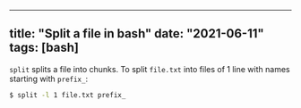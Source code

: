 
---
title: "Split a file in bash"
date: "2021-06-11"
tags: [bash]
---

`split` splits a file into chunks.
To split `file.txt` into files of 1 line with names starting with `prefix_`:

```sh
$ split -l 1 file.txt prefix_
```
